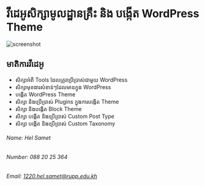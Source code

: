 # វីដេអូសិក្សាមូលដ្ឋានគ្រឹះ និង បង្កើត WordPress Theme
![screenshot](https://user-images.githubusercontent.com/113760359/209821814-a17abe61-7ac7-43cb-85ee-ad2c1226cd5e.png)

## មាតិការវីដេអូ

- សិក្សាអំពី Tools ដែលត្រូវប្រើប្រាស់ជាមួយ WordPress
- សិក្សាមុខងារសំខាន់ៗដែលមានក្នុង WordPress
- បង្កើត WordPress Theme
- សិក្សា និងប្រើប្រាស់ Plugins ក្នុងការបង្កើត Theme
- សិក្សា និងបង្កើត Block Theme
- សិក្សា បង្កើត និងប្រើប្រាស់ Custom Post Type
- សិក្សា បង្កើត និងប្រើប្រាស់ Custom Taxonomy



###### Name: Hel Samet
###### Number: 088 20 25 364
###### Email: 1220.hel.samet@rupp.edu.kh